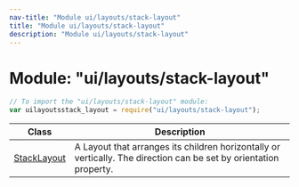 ```yaml
---
nav-title: "Module ui/layouts/stack-layout"
title: "Module ui/layouts/stack-layout"
description: "Module ui/layouts/stack-layout"
---
```

# Module: "ui/layouts/stack-layout"

``` JavaScript
// To import the "ui/layouts/stack-layout" module:
var uilayoutsstack_layout = require("ui/layouts/stack-layout");
```

Class | Description
------|------------
[StackLayout](../../../ui/layouts/stack-layout/StackLayout.md) | A Layout that arranges its children horizontally or vertically. The direction can be set by orientation property.